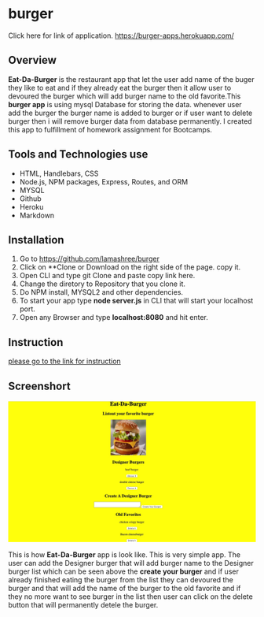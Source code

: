 # burger
Click here for link of application.
<https://burger-apps.herokuapp.com/>

## Overview
**Eat-Da-Burger** is the restaurant app that let the user add name of the buger they like to eat and if they already eat the burger then it allow user to devoured the burger which will add burger name to the old favorite.This **burger app** is using mysql Database for storing the data. whenever user add the burger the burger name is added to burger or if user want to delete burger then i will remove burger data from database permanently. I created this app to fulfillment of homework assignment for Bootcamps.

## Tools and Technologies use
- HTML, Handlebars, CSS
- Node.js, NPM packages, Express, Routes, and ORM
- MYSQL
- Github
- Heroku
- Markdown

## Installation
1. Go to <https://github.com/lamashree/burger>
2. Click on **Clone or Download on the right side of the page. copy it.
3. Open CLI  and type git Clone and paste copy link here.
4. Change the diretory to Repository that you clone it.
5. Do NPM install, MYSQL2 and other dependencies.
6. To start your app type **node server.js** in CLI that will start your localhost port.
7. Open any Browser and type **localhost:8080** and hit enter.

## Instruction 
[please go to the link for instruction](https://uwa.bootcampcontent.com/UWA-Bootcamp/UW-SEA-FSF-PT-08-2019-U-C/blob/master/class-content/14-handlebars/02-Homework/Instructions/homework_instructions.md#model-setup)
## Screenshort
  ![post an item page](/public/assets/img/pic.jpg)

This is how **Eat-Da-Burger** app is look like. This is very simple app. The user can add the Designer burger that will add burger name to the Designer burger list which can be seen above the **create your burger** and if user already finished eating the burger from the list they can devoured the burger and that will add the name of the burger to the old favorite and if they no more want to see burger in the list then user can click on the delete button that will permanently detele the burger.
